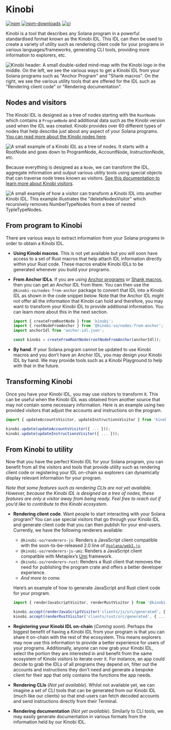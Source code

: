 # Kinobi

[![npm][npm-image]][npm-url]
[![npm-downloads][npm-downloads-image]][npm-url]
[![ci][ci-image]][ci-url]

[npm-downloads-image]: https://img.shields.io/npm/dm/kinobi.svg?style=flat
[npm-image]: https://img.shields.io/npm/v/kinobi.svg?style=flat
[npm-url]: https://www.npmjs.com/package/kinobi
[ci-image]: https://img.shields.io/github/actions/workflow/status/kinobi-so/kinobi/main.yml?logo=GitHub
[ci-url]: https://github.com/kinobi-so/kinobi/actions/workflows/main.yml

Kinobi is a tool that describes any Solana program in a powerful standardised format known as the Kinobi IDL. This IDL can then be used to create a variety of utility such as rendering client code for your programs in various languages/frameworks, generating CLI tools, providing more information to explorers, etc.

![Kinobi header: A small double-sided mind-map with the Kinobi logo in the middle. On the left, we see the various ways to get a Kinobi IDL from your Solana programs such as "Anchor Program" and "Shank macros". On the right, we see the various utility tools that are offered for the IDL such as "Rendering client code" or "Rendering documentation".](https://github.com/kinobi-so/kinobi/assets/3642397/1c3682f3-1cec-4ad4-a7b9-9f917a7a52f6)

## Nodes and visitors

The Kinobi IDL is designed as a tree of nodes starting with the `RootNode` which contains a `ProgramNode` and additional data such as the Kinobi version used when the IDL was created. Kinobi provides over 60 different types of nodes that help describe just about any aspect of your Solana programs. [You can read more about the Kinobi nodes here](./packages/nodes).

![A small example of a Kinobi IDL as a tree of nodes. It starts with a RootNode and goes down to ProgramNode, AccountNode, InstructionNode, etc.](https://github.com/kinobi-so/kinobi/assets/3642397/fc89615f-f881-4160-a0a1-31b6d3da26da)

Because everything is designed as a `Node`, we can transform the IDL, aggregate information and output various utility tools using special objects that can traverse node trees known as visitors. [See this documentation to learn more about Kinobi visitors](./packages/visitors).

![A small example of how a visitor can transform a Kinobi IDL into another Kinobi IDL. This example illustrates the "deleteNodesVisitor" which recursively removes NumberTypeNodes from a tree of nested TypleTypeNodes.](https://github.com/kinobi-so/kinobi/assets/3642397/958efd93-e866-4e6d-a99f-fb18606b58c1)

## From program to Kinobi

There are various ways to extract information from your Solana programs in order to obtain a Kinobi IDL.

-   **Using Kinobi macros**. This is not yet available but you will soon have access to a set of Rust macros that help attach IDL information directly within your Rust code. These macros enable Kinobi IDLs to be generated whenever you build your programs.
-   **From Anchor IDLs**. If you are using [Anchor programs](https://github.com/coral-xyz/anchor) or [Shank macros](https://github.com/metaplex-foundation/shank), then you can get an Anchor IDL from them. You can then use the `@kinobi-so/nodes-from-anchor` package to convert that IDL into a Kinobi IDL as shown in the code snippet below. Note that the Anchor IDL might not offer all the information that Kinobi can hold and therefore, you may want to transform your Kinobi IDL to provide additional information. You can learn more about this in the next section.

    ```ts
    import { createFromRootNode } from 'kinobi';
    import { rootNodeFromAnchor } from '@kinobi-so/nodes-from-anchor';
    import anchorIdl from 'anchor-idl.json';

    const kinobi = createFromRootNode(rootNodeFromAnchor(anchorIdl));
    ```

-   **By hand**. If your Solana program cannot be updated to use Kinobi macros and you don’t have an Anchor IDL, you may design your Kinobi IDL by hand. We may provide tools such as a Kinobi Playground to help with that in the future.

## Transforming Kinobi

Once you have your Kinobi IDL, you may use visitors to transform it. This can be useful when the Kinobi IDL was obtained from another source that may not contain some necessary information. Here is an example using two provided visitors that adjust the accounts and instructions on the program.

```ts
import { updateAccountsVisitor, updateInstructionsVisitor } from 'kinobi';

kinobi.update(updateAccountsVisitor({ ... }));
kinobi.update(updateInstructionsVisitor({ ... }));
```

## From Kinobi to utility

Now that you have the perfect Kinobi IDL for your Solana program, you can benefit from all the visitors and tools that provide utility such as rendering client code or registering your IDL on-chain so explorers can dynamically display relevant information for your program.

_Note that some features such as rendering CLIs are not yet available. However, because the Kinobi IDL is designed as a tree of nodes, these features are only a visitor away from being ready. Feel free to reach out if you’d like to contribute to this Kinobi ecosystem._

-   **Rendering client code**. Want people to start interacting with your Solana program? You can use special visitors that go through your Kinobi IDL and generate client code that you can then publish for your end-users. Currently, we have the following renderers available:

    -   `@kinobi-so/renderers-js`: Renders a JavaScript client compatible with the soon-to-be-released 2.0 line of [`@solana/web3.js`](https://github.com/solana-labs/solana-web3.js).
    -   `@kinobi-so/renderers-js-umi`: Renders a JavaScript client compatible with Metaplex’s [Umi](https://github.com/metaplex-foundation/umi) framework.
    -   `@kinobi-so/renderers-rust`: Renders a Rust client that removes the need for publishing the program crate and offers a better developer experience.
    -   _And more to come._

    Here’s an example of how to generate JavaScript and Rust client code for your program.

    ```ts
    import { renderJavaScriptVisitor, renderRustVisitor } from '@kinobi-so/renderers';

    kinobi.accept(renderJavaScriptVisitor('clients/js/src/generated', { ... }));
    kinobi.accept(renderRustVisitor('clients/rust/src/generated', { ... }));
    ```

-   **Registering your Kinobi IDL on-chain** (_Coming soon_). Perhaps the biggest benefit of having a Kinobi IDL from your program is that you can share it on-chain with the rest of the ecosystem. This means explorers may now use this information to provide a better experience for users of your programs. Additionally, anyone can now grab your Kinobi IDL, select the portion they are interested in and benefit from the same ecosystem of Kinobi visitors to iterate over it. For instance, an app could decide to grab the IDLs of all programs they depend on, filter out the accounts and instructions they don’t need and generate a bespoke client for their app that only contains the functions the app needs.
-   **Rendering CLIs** (_Not yet available_). Whilst not available yet, we can imagine a set of CLI tools that can be generated from our Kinobi IDL (much like our clients) so that end-users can fetch decoded accounts and send instructions directly from their Terminal.
-   **Rendering documentation** (_Not yet available_). Similarly to CLI tools, we may easily generate documentation in various formats from the information held by our Kinobi IDL.
